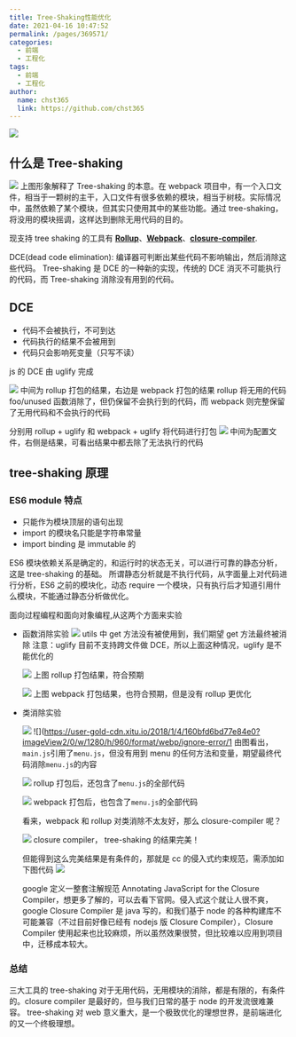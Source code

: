 ```yaml
---
title: Tree-Shaking性能优化
date: 2021-04-16 10:47:52
permalink: /pages/369571/
categories: 
  - 前端
  - 工程化
tags: 
  - 前端
  - 工程化
author: 
  name: chst365
  link: https://github.com/chst365
---
```

![](https://cdn.jsdelivr.net/gh/chst365/bolgImgs/imgs/topImgs/338.jpg)
## 什么是 Tree-shaking

![](https://user-gold-cdn.xitu.io/2018/1/4/160bfdcf2a31ce4a?imageslim)
上图形象解释了 Tree-shaking 的本意。在 webpack 项目中，有一个入口文件，相当于一颗树的主干，入口文件有很多依赖的模块，相当于树枝。实际情况中，虽然依赖了某个模块，但其实只使用其中的某些功能。通过 tree-shaking，将没用的模块摇调，这样达到删除无用代码的目的。

现支持 tree shaking 的工具有 [**Rollup**](https://www.rollupjs.com/)、[**Webpack**](https://webpack.docschina.org/)、[**closure-compiler**](https://www.npmjs.com/package/google-closure-compiler).

DCE(dead code elimination): 编译器可判断出某些代码不影响输出，然后消除这些代码。
Tree-shaking 是 DCE 的一种新的实现，传统的 DCE 消灭不可能执行的代码，而 Tree-shaking 消除没有用到的代码。

## DCE

- 代码不会被执行，不可到达
- 代码执行的结果不会被用到
- 代码只会影响死变量（只写不读）

js 的 DCE 由 uglify 完成

![](https://user-gold-cdn.xitu.io/2018/1/4/160bfd6baf24ec38?imageView2/0/w/1280/h/960/format/webp/ignore-error/1)
中间为 rollup 打包的结果，右边是 webpack 打包的结果
rollup 将无用的代码 foo/unused 函数消除了，但仍保留不会执行到的代码，而 webpack 则完整保留了无用代码和不会执行的代码

分别用 rollup + uglify 和 webpack + uglify 将代码进行打包
![](https://user-gold-cdn.xitu.io/2018/1/4/160bfd6bb11fd152?imageView2/0/w/1280/h/960/format/webp/ignore-error/1)
中间为配置文件，右侧是结果，可看出结果中都去除了无法执行的代码

## tree-shaking 原理

### ES6 module 特点

- 只能作为模块顶层的语句出现
- import 的模块名只能是字符串常量
- import binding 是 immutable 的

ES6 模块依赖关系是确定的，和运行时的状态无关，可以进行可靠的静态分析，这是 tree-shaking 的基础。
所谓静态分析就是不执行代码，从字面量上对代码进行分析，ES6 之前的模块化，动态 require 一个模块，只有执行后才知道引用什么模块，不能通过静态分析做优化。

面向过程编程和面向对象编程,从这两个方面来实验

- 函数消除实验
  ![](https://user-gold-cdn.xitu.io/2018/1/4/160bfd6bc4a537f6?imageView2/0/w/1280/h/960/format/webp/ignore-error/1)
  utils 中 get 方法没有被使用到，我们期望 get 方法最终被消除
  注意：uglify 目前不支持跨文件做 DCE，所以上面这种情况，uglify 是不能优化的

  ![](https://user-gold-cdn.xitu.io/2018/1/4/160bfd6bd406dd90?imageView2/0/w/1280/h/960/format/webp/ignore-error/1)
  上图 rollup 打包结果，符合预期

  ![](https://user-gold-cdn.xitu.io/2018/1/4/160bfd6bcd7d371a?imageView2/0/w/1280/h/960/format/webp/ignore-error/1)
  上图 webpack 打包结果，也符合预期，但是没有 rollup 更优化

- 类消除实验

  ![](https://user-gold-cdn.xitu.io/2018/1/4/160bfd6bcd97b34f?imageView2/0/w/1280/h/960/format/webp/ignore-error/1)
  ![](https://user-gold-cdn.xitu.io/2018/1/4/160bfd6bd77e84e0?imageView2/0/w/1280/h/960/format/webp/ignore-error/1
  由图看出，`main.js`引用了`menu.js`，但没有用到 menu 的任何方法和变量，期望最终代码消除`menu.js`的内容

  ![](https://user-gold-cdn.xitu.io/2018/1/4/160bfd6bd7406d51?imageView2/0/w/1280/h/960/format/webp/ignore-error/1)
  rollup 打包后，还包含了`menu.js`的全部代码

  ![](https://user-gold-cdn.xitu.io/2018/1/4/160bfd6bdec358f0?imageView2/0/w/1280/h/960/format/webp/ignore-error/1)
  webpack 打包后，也包含了`menu.js`的全部代码

  看来，webpack 和 rollup 对类消除不太友好，那么 closure-compiler 呢？

  ![](https://user-gold-cdn.xitu.io/2018/1/4/160bfd6c102e5ed1?imageView2/0/w/1280/h/960/format/webp/ignore-error/1)
  closure compiler， tree-shaking 的结果完美！

  但能得到这么完美结果是有条件的，那就是 cc 的侵入式约束规范，需添加如下图代码
  ![](https://user-gold-cdn.xitu.io/2018/1/4/160bfd6bf5516b9d?imageView2/0/w/1280/h/960/format/webp/ignore-error/1)

  google 定义一整套注解规范 Annotating JavaScript for the Closure Compiler，想更多了解的，可以去看下官网。侵入式这个就让人很不爽，google Closure Compiler 是 java 写的，和我们基于 node 的各种构建库不可能兼容（不过目前好像已经有 nodejs 版 Closure Compiler），Closure Compiler 使用起来也比较麻烦，所以虽然效果很赞，但比较难以应用到项目中，迁移成本较大。

### 总结

三大工具的 tree-shaking 对于无用代码，无用模块的消除，都是有限的，有条件的。closure compiler 是最好的，但与我们日常的基于 node 的开发流很难兼容。
tree-shaking 对 web 意义重大，是一个极致优化的理想世界，是前端进化的又一个终极理想。
